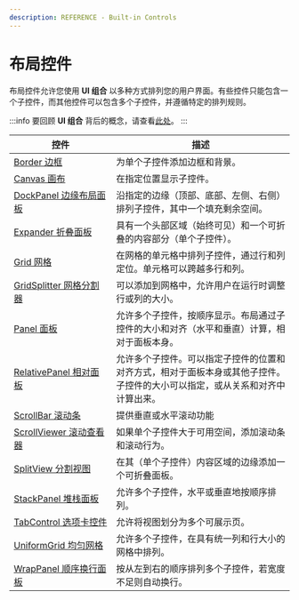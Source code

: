 ```yaml
---
description: REFERENCE - Built-in Controls
---
```


# 布局控件

布局控件允许您使用 **UI 组合** 以多种方式排列您的用户界面。有些控件只能包含一个子控件，而其他控件可以包含多个子控件，并遵循特定的排列规则。

:::info
要回顾 **UI 组合** 背后的概念，请查看[此处](../../concepts/ui-composition)。
:::

<table><thead><tr><th width="168">控件</th><th>描述</th></tr></thead><tbody><tr><td><a href="border">Border 边框</a></td><td>为单个子控件添加边框和背景。</td></tr><tr><td><a href="canvas">Canvas 画布</a></td><td>在指定位置显示子控件。</td></tr><tr><td><a href="dockpanel">DockPanel 边缘布局面板</a></td><td>沿指定的边缘（顶部、底部、左侧、右侧）排列子控件，其中一个填充剩余空间。</td></tr><tr><td><a href="expander">Expander 折叠面板</a></td><td>具有一个头部区域（始终可见）和一个可折叠的内容部分（单个子控件）。</td></tr><tr><td><a href="grid">Grid 网格</a></td><td>在网格的单元格中排列子控件，通过行和列定位。单元格可以跨越多行和列。</td></tr><tr><td><a href="gridsplitter">GridSplitter 网格分割器</a></td><td>可以添加到网格中，允许用户在运行时调整行或列的大小。</td></tr><tr><td><a href="panel">Panel 面板</a></td><td>允许多个子控件，按顺序显示。布局通过子控件的大小和对齐（水平和垂直）计算，相对于面板本身。</td></tr><tr><td><a href="relativepanel">RelativePanel 相对面板</a></td><td>允许多个子控件。可以指定子控件的位置和对齐方式，相对于面板本身或其他子控件。子控件的大小可以指定，或从关系和对齐中计算出来。</td></tr><tr><td><a href="scrollbar">ScrollBar 滚动条</a></td><td>提供垂直或水平滚动功能</td></tr><tr><td><a href="scrollviewer">ScrollViewer 滚动查看器</a></td><td>如果单个子控件大于可用空间，添加滚动条和滚动行为。</td></tr><tr><td><a href="splitview">SplitView 分割视图</a></td><td>在其（单个子控件）内容区域的边缘添加一个可折叠面板。</td></tr><tr><td><a href="stackpanel">StackPanel 堆栈面板</a></td><td>允许多个子控件，水平或垂直地按顺序排列。</td></tr><tr><td><a href="tabcontrol">TabControl 选项卡控件</a></td><td>允许将视图划分为多个可展示页。</td></tr><tr><td><a href="uniform-grid">UniformGrid 均匀网格</a></td><td>允许多个子控件，在具有统一列和行大小的网格中排列。</td></tr><tr><td><a href="wrappanel">WrapPanel 顺序换行面板</a></td><td>按从左到右的顺序排列多个子控件，若宽度不足则自动换行。</td></tr></tbody></table>

